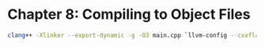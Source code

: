 # Chapter 8: Compiling to Object Files

```bash
clang++ -Xlinker --export-dynamic -g -O3 main.cpp `llvm-config --cxxflags --ldflags --system-libs --libs all` -o main
```